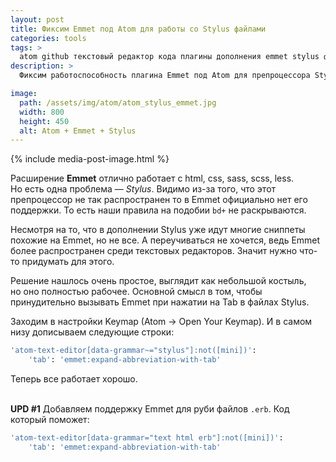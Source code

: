 ```yaml
---
layout: post
title: Фиксим Emmet под Atom для работы со Stylus файлами
categories: tools
tags: >
  atom github текстовый редактор кода плагины дополнения emmet stylus фикс
description: >
  Фиксим работоспособность плагина Emmet под Atom для препроцессора Stylus.

image:
  path: /assets/img/atom/atom_stylus_emmet.jpg
  width: 800
  height: 450
  alt: Atom + Emmet + Stylus
---
```


{% include media-post-image.html %}

Расширение **Emmet** отлично работает с html, css, sass, scss, less. Но есть одна проблема — *Stylus*. Видимо из-за того, что этот препроцессор не так распространен то в Emmet официально нет его поддержки. То есть наши правила на подобии `bd+` не раскрываются.

Несмотря на то, что в дополнении Stylus уже идут многие сниппеты похожие на Emmet, но не все. А переучиваться не хочется, ведь Emmet более распространен среди текстовых редакторов. Значит нужно что-то придумать для этого.

Решение нашлось очень простое, выглядит как небольшой костыль, но оно полностью рабочее. Основной смысл в том, чтобы принудительно вызывать Emmet при нажатии на Tab в файлах Stylus.

Заходим в настройки Keymap (Atom → Open Your Keymap). И в самом низу дописываем следующие строки:

```bash
'atom-text-editor[data-grammar~="stylus"]:not([mini])':
    'tab': 'emmet:expand-abbreviation-with-tab'
```

Теперь все работает хорошо.

<br><b>UPD #1</b> Добавляем поддержку Emmet для руби файлов `.erb`. Код который поможет:

```bash
'atom-text-editor[data-grammar="text html erb"]:not([mini])':
    'tab': 'emmet:expand-abbreviation-with-tab'
```
